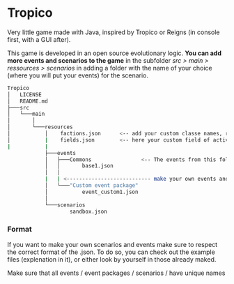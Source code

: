 # Tropico
Very little game made with Java, inspired by Tropico or Reigns (in console first, with a GUI after).

This game is developed in an open source evolutionary logic. 
**You can add more events and scenarios to the game** in the subfolder *src > main > ressources > scenarios*
in adding a folder with the name of your choice (where you will put your events) for the scenario. 

```Bash
Tropico
│   LICENSE
│   README.md
├───src
│   └───main
│       │
│       └───resources
│           │    factions.json      <-- add your custom classe names, right here
│           |    fields.json        <-- here your custom field of activity names
|           |
            ├───events
            │   ├───Commons                <-- The events from this folder will be in every games
            │   │       base1.json
            │   │
            |   | <--------------------------- make your own events and put them in a folder here
            │   └───"Custom event package"    
            │           event_custom1.json
            │
            └───scenarios
                    sandbox.json
```

### Format
If you want to make your own scenarios and events make sure to respect the correct format of the .json. To do so, you can check out the example files (explenation in it), or either look by yourself in those already maked.

Make sure that all events / event packages / scenarios / have unique names
